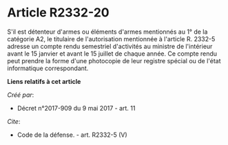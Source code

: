 # Article R2332-20

S'il est détenteur d'armes ou éléments d'armes mentionnés au 1° de la catégorie A2, le titulaire de l'autorisation mentionnée
à l'article R. 2332-5 adresse un compte rendu semestriel d'activités au ministre de l'intérieur avant le 15 janvier et avant
le 15 juillet de chaque année. Ce compte rendu peut prendre la forme d'une photocopie de leur registre spécial ou de l'état
informatique correspondant.

**Liens relatifs à cet article**

_Créé par_:

  - Décret n°2017-909 du 9 mai 2017 - art. 11

_Cite_:

  - Code de la défense. - art. R2332-5 (V)
